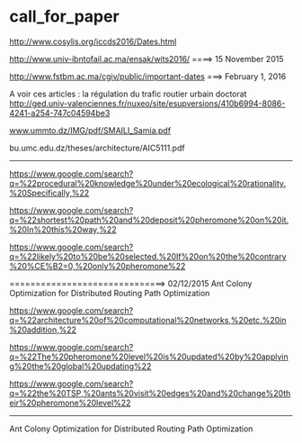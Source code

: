 # call_for_paper
http://www.cosylis.org/iccds2016/Dates.html


http://www.univ-ibntofail.ac.ma/ensak/wits2016/ ====>  15 November 2015

http://www.fstbm.ac.ma/cgiv/public/important-dates  ===> February 1, 2016



A voir ces articles : la régulation du trafic routier urbain doctorat
http://ged.univ-valenciennes.fr/nuxeo/site/esupversions/410b6994-8086-4241-a254-747c04594be3


www.ummto.dz/IMG/pdf/SMAILI_Samia.pdf

bu.umc.edu.dz/theses/architecture/AIC5111.pdf


*********************************************
https://www.google.com/search?q=%22procedural%20knowledge%20under%20ecological%20rationality.%20Specifically,%22

https://www.google.com/search?q=%22shortest%20path%20and%20deposit%20pheromone%20on%20it.%20In%20this%20way,%22

https://www.google.com/search?q=%22likely%20to%20be%20selected.%20If%20on%20the%20contrary%20%CE%B2=0,%20only%20pheromone%22




==============================> 02/12/2015
Ant Colony Optimization for Distributed Routing Path Optimization


https://www.google.com/search?q=%22architecture%20of%20computational%20networks,%20etc.%20in%20addition,%22

https://www.google.com/search?q=%22The%20pheromone%20level%20is%20updated%20by%20applying%20the%20global%20updating%22


https://www.google.com/search?q=%22the%20TSP,%20ants%20visit%20edges%20and%20change%20their%20pheromone%20level%22



****************************
Ant Colony Optimization for Distributed Routing Path Optimization
